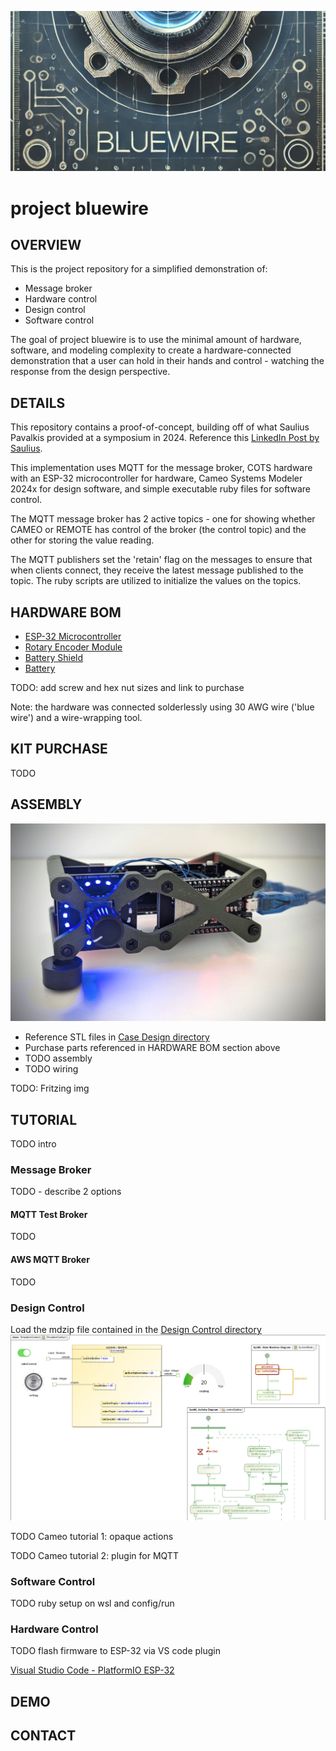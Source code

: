 ![project bluewire](img/bluewire_logo.png)

# project bluewire

## OVERVIEW

This is the project repository for a simplified demonstration of:
* Message broker
* Hardware control
* Design control
* Software control

The goal of project bluewire is to use the minimal amount of hardware, software, and modeling complexity to create a hardware-connected demonstration that a user can hold in their hands and control - watching the response from the design perspective.

## DETAILS

This repository contains a proof-of-concept, building off of what Saulius Pavalkis provided at a symposium in 2024.  Reference this [LinkedIn Post by Saulius](https://www.linkedin.com/posts/sauliuspavalkis_iot-and-hil-with-catia-magic-and-sysml-simulation-activity-7203442605337026560-9NrX/).

This implementation uses MQTT for the message broker, COTS hardware with an ESP-32 microcontroller for hardware, Cameo Systems Modeler 2024x for design software, and simple executable ruby files for software control.

The MQTT message broker has 2 active topics - one for showing whether CAMEO or REMOTE has control of the broker (the control topic) and the other for storing the value reading.

The MQTT publishers set the 'retain' flag on the messages to ensure that when clients connect, they receive the latest message published to the topic.  The ruby scripts are utilized to initialize the values on the topics.

## HARDWARE BOM
* [ESP-32 Microcontroller](https://www.amazon.com/gp/product/B0D8T53CQ5/ref=ppx_od_dt_b_asin_title_s02?ie=UTF8&psc=1)
* [Rotary Encoder Module](https://www.dfrobot.com/product-2575.html?srsltid=AfmBOooL40vc9hlK62E8fBJGLit5WPTY3ZMIfle7tOmoT5yqemdEWzI3)
* [Battery Shield](https://www.amazon.com/dp/B0CJR1Y967?ref_=ppx_hzsearch_conn_dt_b_fed_asin_title_5&th=1)
* [Battery](https://www.amazon.com/dp/B0CDRBR2M1?ref_=ppx_hzsearch_conn_dt_b_fed_asin_title_6)

TODO: add screw and hex nut sizes and link to purchase

Note: the hardware was connected solderlessly using 30 AWG wire ('blue wire') and a wire-wrapping tool.

## KIT PURCHASE

TODO

## ASSEMBLY
![project bluewire](img/bluewire_assembled.jpg)

* Reference STL files in [Case Design directory](/hardware_case/)
* Purchase parts referenced in HARDWARE BOM section above
* TODO assembly
* TODO wiring

TODO: Fritzing img

## TUTORIAL

TODO intro

### Message Broker

TODO - describe 2 options

#### MQTT Test Broker

TODO

#### AWS MQTT Broker

TODO

### Design Control
Load the mdzip file contained in the [Design Control directory](/control_design/)
![design control](img/design_control.jpg)

TODO Cameo tutorial 1: opaque actions

TODO Cameo tutorial 2: plugin for MQTT

### Software Control

TODO ruby setup on wsl and config/run

### Hardware Control

TODO flash firmware to ESP-32 via VS code plugin

[Visual Studio Code - PlatformIO ESP-32](https://docs.platformio.org/en/latest/platforms/espressif32.html)

## DEMO

## CONTACT